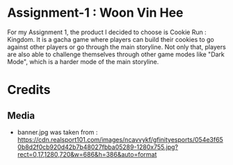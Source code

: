 # Assignment-1 : Woon Vin Hee

For my Assignment 1, the product I decided to choose is Cookie Run : Kingdom. It is a gacha game where players can build their cookies to go against other players or go through the main storyline. Not only that, players are also able to challenge themselves through other game modes like "Dark Mode", which is a harder mode of the main storyline.

# Credits

## Media

- banner.jpg was taken from : https://cdn.realsport101.com/images/ncavvykf/gfinityesports/054e3f650b8d2f0cb920d42b7b48027fbba05289-1280x755.jpg?rect=0,17,1280,720&w=686&h=386&auto=format
